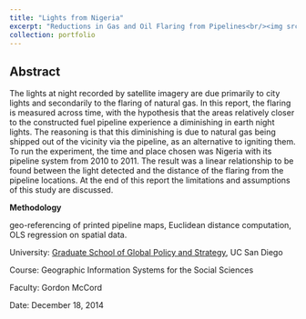 ```yaml
---
title: "Lights from Nigeria"
excerpt: "Reductions in Gas and Oil Flaring from Pipelines<br/><img src='/images/gis_nigeria_gas_flares.png'>"
collection: portfolio
---
```


Abstract
------
The lights at night recorded by satellite imagery are due primarily to city lights and secondarily to the flaring of natural gas. In this report, the flaring is measured across time, with the hypothesis that the areas relatively closer to the constructed fuel pipeline experience a diminishing in earth night lights. The reasoning is that this diminishing is due to natural gas being shipped out of the vicinity via the pipeline, as an alternative to igniting them. To run the experiment, the time and place chosen was Nigeria with its pipeline system from 2010 to 2011. The result was a linear relationship to be found between the light detected and the distance of the flaring from the pipeline locations. At the end of this report the limitations and assumptions of this study are discussed.

**Methodology**

geo-referencing of printed pipeline maps,
Euclidean distance computation,
OLS regression on spatial data.

University: [Graduate School of Global Policy and Strategy](https://gps.ucsd.edu/),
UC San Diego

Course: Geographic Information Systems for the Social Sciences

Faculty: Gordon McCord

Date: December 18, 2014
